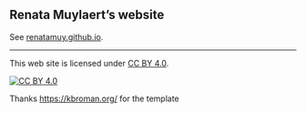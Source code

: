 ## Renata Muylaert&rsquo;s website

See [renatamuy.github.io](renatamuy.github.io).

---

This web site is licensed under
[CC BY 4.0](https://creativecommons.org/licenses/by/4.0/).

[![CC BY 4.0](https://licensebuttons.net/l/by/4.0/88x31.png)](https://creativecommons.org/licenses/by/4.0/)

Thanks https://kbroman.org/ for the template
